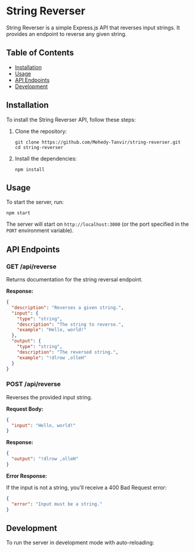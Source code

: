 # String Reverser

String Reverser is a simple Express.js API that reverses input strings. It provides an endpoint to reverse any given string.

## Table of Contents

- [Installation](#installation)
- [Usage](#usage)
- [API Endpoints](#api-endpoints)
- [Development](#development)

## Installation

To install the String Reverser API, follow these steps:

1. Clone the repository:

   ```
   git clone https://github.com/Mehedy-Tanvir/string-reverser.git
   cd string-reverser
   ```

2. Install the dependencies:
   ```
   npm install
   ```

## Usage

To start the server, run:

```
npm start
```

The server will start on `http://localhost:3000` (or the port specified in the `PORT` environment variable).

## API Endpoints

### GET /api/reverse

Returns documentation for the string reversal endpoint.

**Response:**

```json
{
  "description": "Reverses a given string.",
  "input": {
    "type": "string",
    "description": "The string to reverse.",
    "example": "Hello, world!"
  },
  "output": {
    "type": "string",
    "description": "The reversed string.",
    "example": "!dlrow ,olleH"
  }
}
```

### POST /api/reverse

Reverses the provided input string.

**Request Body:**

```json
{
  "input": "Hello, world!"
}
```

**Response:**

```json
{
  "output": "!dlrow ,olleH"
}
```

**Error Response:**

If the input is not a string, you'll receive a 400 Bad Request error:

```json
{
  "error": "Input must be a string."
}
```

## Development

To run the server in development mode with auto-reloading:

```

```
